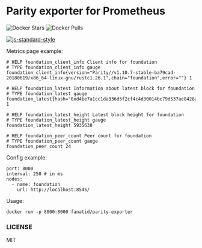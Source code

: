# Parity exporter for Prometheus
![Docker Stars](https://img.shields.io/docker/stars/fanatid/parity-exporter.svg?style=flat-square)
![Docker Pulls](https://img.shields.io/docker/pulls/fanatid/parity-exporter.svg?style=flat-square)

[![js-standard-style](https://cdn.rawgit.com/feross/standard/master/badge.svg)](https://github.com/feross/standard)

Metrics page example:

```
# HELP foundation_client_info Client info for foundation
# TYPE foundation_client_info gauge
foundation_client_info{version="Parity//v1.10.7-stable-ba79cad-20180619/x86_64-linux-gnu/rustc1.26.1",chain="foundation",error=""} 1

# HELP foundation_latest Information about latest block for foundation
# TYPE foundation_latest gauge
foundation_latest{hash="0xd4be7a1cc1da336d5f2cf4c4d30014bc79d537ae8428adc8ab89d0b6c0b19431",height="5935638"} 1

# HELP foundation_latest_height Latest block height for foundation
# TYPE foundation_latest_height gauge
foundation_latest_height 5935638

# HELP foundation_peer_count Peer count for foundation
# TYPE foundation_peer_count gauge
foundation_peer_count 24
```

Config example:

```
port: 8000
interval: 250 # in ms
nodes:
  - name: foundation
    url: http://localhost:8545/
```

Usage:

```
docker run -p 8000:8000 fanatid/parity-exporter
```

### LICENSE

MIT
